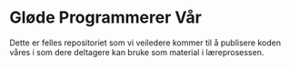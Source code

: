 # Gløde Programmerer Vår

Dette er felles repositoriet som vi veiledere kommer til å publisere koden våres i som dere deltagere kan bruke som material i læreprosessen.
